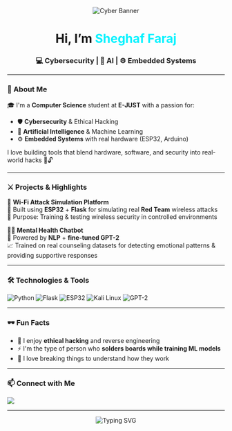 <p align="center">
  <img src="[![142363-780562112-small-ezgif-com-video-to-gif-converter.gif](https://i.postimg.cc/3rvJL14J/142363-780562112-small-ezgif-com-video-to-gif-converter.gif)](https://postimg.cc/14yQXprL)" alt="Cyber Banner" >
</p>

<h1 align="center"> Hi, I’m <span style="color:#00f2ff">Sheghaf Faraj</span></h1>
<h3 align="center">💻 Cybersecurity | 🤖 AI | ⚙️ Embedded Systems</h3>

---

### 🧠 About Me

🎓 I'm a **Computer Science** student at **E-JUST** with a passion for:  
- 🛡️ **Cybersecurity** & Ethical Hacking  
- 🤖 **Artificial Intelligence** & Machine Learning  
- ⚙️ **Embedded Systems** with real hardware (ESP32, Arduino)

I love building tools that blend hardware, software, and security into real-world hacks 🔧🔓

---

### ⚔️ Projects & Highlights

🚀 **Wi-Fi Attack Simulation Platform**  
📡 Built using **ESP32** + **Flask** for simulating real **Red Team** wireless attacks  
🎯 Purpose: Training & testing wireless security in controlled environments

🧘‍♀️ **Mental Health Chatbot**  
🧠 Powered by **NLP** + **fine-tuned GPT-2**  
📈 Trained on real counseling datasets for detecting emotional patterns & providing supportive responses

---

### 🛠️ Technologies & Tools

![Python](https://img.shields.io/badge/Python-3776AB?style=for-the-badge&logo=python&logoColor=white)
![Flask](https://img.shields.io/badge/Flask-black?style=for-the-badge&logo=flask&logoColor=white)
![ESP32](https://img.shields.io/badge/ESP32-3C3C3C?style=for-the-badge)
![Kali Linux](https://img.shields.io/badge/Kali_Linux-557C94?style=for-the-badge&logo=kalilinux&logoColor=white)
![GPT-2](https://img.shields.io/badge/GPT--2-AI-purple?style=for-the-badge)

---

### 🕶️ Fun Facts

- 🔐 I enjoy **ethical hacking** and reverse engineering  
- ⚡ I'm the type of person who **solders boards while training ML models**  
- 🧩 I love breaking things to understand how they work

---

### 📫 Connect with Me

<a href="https://www.linkedin.com/in/shaghaf-faraj/">
  <img src="https://img.shields.io/badge/LinkedIn-SheghafFaraj-blue?style=for-the-badge&logo=linkedin"/>
</a>

---

<p align="center">
  <img src="https://readme-typing-svg.demolab.com?font=Fira+Code&duration=2000&pause=1000&color=00FFEE&center=true&vCenter=true&width=435&lines=Hack+the+planet...;Always+learning...;Code%2C+Break%2C+Repeat" alt="Typing SVG" />
</p>
 
